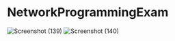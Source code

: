 ﻿# NetworkProgrammingExam
 ![Screenshot (139)](https://github.com/user-attachments/assets/efc70716-bf35-4a61-be62-b55f1963a709)
 ![Screenshot (140)](https://github.com/user-attachments/assets/e7a0a85e-715f-4a8c-892b-f8e2798d32ff)


